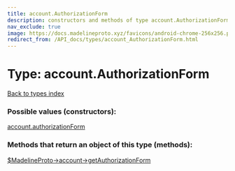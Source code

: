 ```yaml
---
title: account.AuthorizationForm
description: constructors and methods of type account.AuthorizationForm
nav_exclude: true
image: https://docs.madelineproto.xyz/favicons/android-chrome-256x256.png
redirect_from: /API_docs/types/account_AuthorizationForm.html
---
```

# Type: account.AuthorizationForm
[Back to types index](index.html)



### Possible values (constructors):

[account.authorizationForm](/API_docs/constructors/account.authorizationForm.html)  



### Methods that return an object of this type (methods):

[$MadelineProto->account->getAuthorizationForm](/API_docs/methods/account.getAuthorizationForm.html)  



